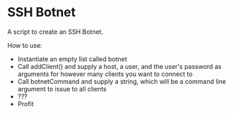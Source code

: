 # SSH Botnet

A script to create an SSH Botnet.

How to use:

- Instantiate an empty list called botnet
- Call addClient() and supply a host, a user, and the user's password as arguments for however many clients you want to connect to
- Call botnetCommand and supply a string, which will be a command line argument to issue to all clients
- ???
- Profit